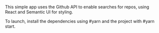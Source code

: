 This simple app uses the Github API to enable searches for repos, using React and Semantic UI for styling.

To launch, install the dependencies using #yarn and the project with #yarn start.


